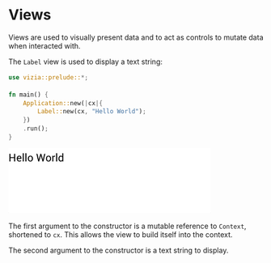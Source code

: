 # Views
Views are used to visually present data and to act as controls to mutate data when interacted with.

The `Label` view is used to display a text string:

```rust
use vizia::prelude::*;

fn main() {
    Application::new(|cx|{
        Label::new(cx, "Hello World");
    })
    .run();
}
```

<img src="../img/label.png" alt="A window with a label showing 'Hello World' in black text." width="400"/>

The first argument to the constructor is a mutable reference to `Context`, shortened to `cx`. This allows the view to build itself into the context.

The second argument to the constructor is a text string to display.


